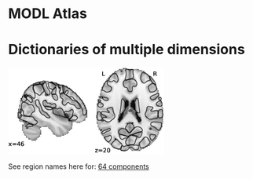 # MODL Atlas

# Dictionaries of multiple dimensions

![64 components](imgs/64.jpg "64 components")

See region names here for: [64 components](https://github.com/Parietal-INRIA/MODL_atlas/blob/master/64.md "Labels for 64 components")
